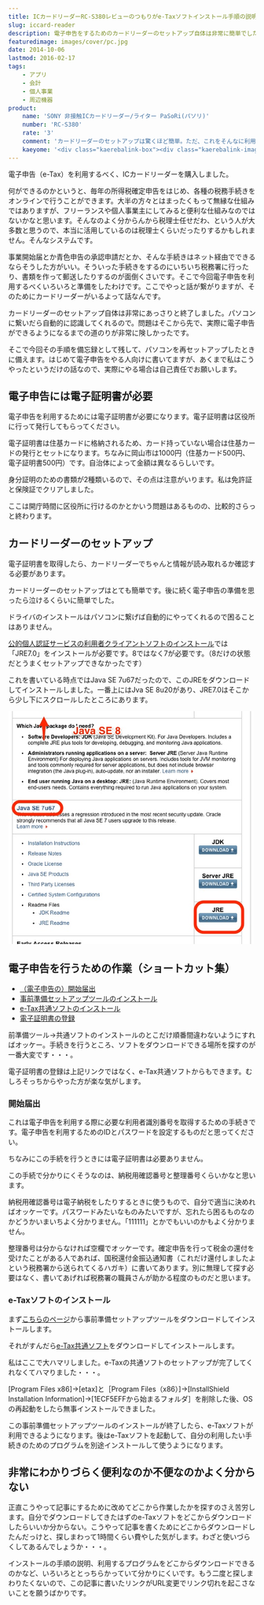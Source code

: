 ```yaml
---
title: ICカードリーダーRC-S380レビューのつもりがe-Taxソフトインストール手順の説明になった
slug: iccard-reader
description: 電子申告をするためのカードリーダーのセットアップ自体は非常に簡単でした。しかし、電子申告用のe-Taxソフトを使えるようにするのが大変だったので、その過程を備忘録として残しておきます。確定申告だけに使うならこんな苦労はいらないんですけどね。
featuredimage: images/cover/pc.jpg
date: 2014-10-06
lastmod: 2016-02-17
tags: 
    - アプリ
    - 会計
    - 個人事業
    - 周辺機器
product:
    name: 'SONY 非接触ICカードリーダー/ライター PaSoRi(パソリ)'
    number: 'RC-S380'
    rate: '3'
    comment: 'カードリーダーのセットアップは驚くほど簡単。ただ、これをそんなに利用するのかと言われると微妙な気がする。'
    kaeyome: '<div class="kaerebalink-box"><div class="kaerebalink-image"><a href="https://www.amazon.co.jp/exec/obidos/ASIN/B00948CGAG/illusionspace-22/ref=nosim/" rel="nofollow" target="_blank"><img src="https://ecx.images-amazon.com/images/I/31WdMkH-JFL._SL160_.jpg" style="border: none;" /></a></div><div class="kaerebalink-info"><div class="kaerebalink-name"><a href="https://www.amazon.co.jp/exec/obidos/ASIN/B00948CGAG/illusionspace-22/ref=nosim/" rel="nofollow" target="_blank">SONY 非接触ICカードリーダー/ライター PaSoRi(パソリ) USB対応 RC-S380</a><div class="kaerebalink-powered-date">posted with <a href="https://kaereba.com" rel="nofollow" target="_blank">カエレバ</a></div></div><div class="kaerebalink-detail"> ソニー 2012-10-10    </div><div class="kaerebalink-link1"><div class="shoplinkamazon"><a href="https://www.amazon.co.jp/gp/search?keywords=RC-S380&__mk_ja_JP=%83J%83%5E%83J%83i&tag=illusionspace-22" rel="nofollow" target="_blank" title="アマゾン" >Amazon</a></div><div class="shoplinkrakuten"><a href="https://hb.afl.rakuten.co.jp/hgc/0e95387f.f2aef20d.0e953880.25e412bd/?pc=http%3A%2F%2Fsearch.rakuten.co.jp%2Fsearch%2Fmall%2FRC-S380%2F-%2Ff.1-p.1-s.1-sf.0-st.A-v.2%3Fx%3D0%26scid%3Daf_ich_link_urltxt%26m%3Dhttp%3A%2F%2Fm.rakuten.co.jp%2F" rel="nofollow" target="_blank" title="楽天市場" >楽天市場</a></div></div></div><div class="booklink-footer" style="clear: left"></div></div>'
---
```


電子申告（e-Tax）を利用するべく、ICカードリーダーを購入しました。

何ができるのかというと、毎年の所得税確定申告をはじめ、各種の税務手続きをオンラインで行うことができます。大半の方々とはまったくもって無縁な仕組みではありますが、フリーランスや個人事業主にしてみると便利な仕組みなのではないかなと思います。そんなのよく分からんから税理士任せだわ、という人が大多数と思うので、本当に活用しているのは税理士くらいだったりするかもしれません。そんなシステムです。

事業開始届とか青色申告の承認申請だとか、そんな手続きはネット経由でできるならそうした方がいい。そういった手続きをするのにいちいち税務署に行ったり、書類を作って郵送したりするのが面倒くさいです。そこで今回電子申告を利用するべくいろいろと準備をしたわけです。ここでやっと話が繋がりますが、そのためにカードリーダーがいるよって話なんです。

カードリーダーのセットアップ自体は非常にあっさりと終了しました。パソコンに繋いだら自動的に認識してくれるので。問題はそこから先で、実際に電子申告ができるようになるまでの道のりが非常に険しかったです。

そこで今回その手順を備忘録として残して、パソコンを再セットアップしたときに備えます。はじめて電子申告をやる人向けに書いてますが、あくまで私はこうやったというだけの話なので、実際にやる場合は自己責任でお願いします。

## 電子申告には電子証明書が必要


電子申告を利用するためには電子証明書が必要になります。電子証明書は区役所に行って発行してもらってください。

電子証明書は住基カードに格納されるため、カード持っていない場合は住基カードの発行とセットになります。ちなみに岡山市は1000円（住基カード500円、電子証明書500円）です。自治体によって金額は異なるらしいです。

身分証明のための書類が2種類いるので、その点は注意がいります。私は免許証と保険証でクリアしました。

ここは開庁時間に区役所に行けるのかとかいう問題はあるものの、比較的さらっと終わります。


## カードリーダーのセットアップ


電子証明書を取得したら、カードリーダーでちゃんと情報が読み取れるか確認する必要があります。

カードリーダーのセットアップはとても簡単です。後に続く電子申告の準備を思ったら泣けるくらいに簡単でした。

ドライバのインストールはパソコンに繋げば自動的にやってくれるので困ることはありません。

<a href="https://www.jpki.go.jp/">公的個人認証サービスの利用者クライアントソフトのインストール</a>では「JRE7.0」をインストールが必要です。8ではなく7が必要です。（8だけの状態だとうまくセットアップできなかったです）

これを書いている時点ではJava SE 7u67だったので、このJREをダウンロードしてインストールしました。一番上にはJva SE 8u20があり、JRE7.0はそこから少し下にスクロールしたところにあります。

![JRE7.0のインストール](0bd2d880ca8192c6bb12ef29ba6e3f90.jpg)


## 電子申告を行うための作業（ショートカット集）


<ul>
<li><a href="https://www.e-tax.nta.go.jp/todokedesho/kaishi3.htm">（電子申告の）開始届出</a></li>
<li><a href="https://www.nta.go.jp/tetsuzuki/shinkoku/shotoku/tokushu/jyunbi.htm">事前準備セットアップツールのインストール</a></li>
<li><a href="https://www.e-tax.nta.go.jp/download/index.htm">e-Tax共通ソフトのインストール</a></li>
<li><a href="https://www.nta.go.jp/tetsuzuki/shinkoku/shotoku/tokushu/kigen.htm">電子証明書の登録</a></li>
</ul>

前準備ツール→共通ソフトのインストールのとこだけ順番間違わないようにすればオッケー。手続きを行うところ、ソフトをダウンロードできる場所を探すのが一番大変です・・・。

電子証明書の登録は上記リンクではなく、e-Tax共通ソフトからもできます。むしろそっちからやった方が楽な気がします。


### 開始届出


これは電子申告を利用する際に必要な利用者識別番号を取得するための手続きです。電子申告を利用するためのIDとパスワードを設定するものだと思ってください。

ちなみにこの手続を行うときには電子証明書は必要ありません。

この手続で分かりにくそうなのは、納税用確認番号と整理番号くらいかなと思います。

納税用確認番号は電子納税をしたりするときに使うもので、自分で適当に決めればオッケーです。パスワードみたいなものみたいですが、忘れたら困るものなのかどうかいまいちよく分かりません。「111111」とかでもいいのかもよく分かりません。

整理番号は分からなければ空欄でオッケーです。確定申告を行って税金の還付を受けたことがある人であれば、国税還付金振込通知書（これだけ還付しましたよという税務署から送られてくるハガキ）に書いてあります。別に無理して探す必要はなく、書いてあげれば税務署の職員さんが助かる程度のものだと思います。


### e-Taxソフトのインストール


まず<a href="https://www.nta.go.jp/tetsuzuki/shinkoku/shotoku/tokushu/jyunbi.htm">こちらのページ</a>から事前準備セットアップツールをダウンロードしてインストールします。

それがすんだら<a href="https://www.e-tax.nta.go.jp/download/e-taxSoftDownLoad.htm">e-Tax共通ソフト</a>をダウンロードしてインストールします。

私はここで大ハマリしました。e-Taxの共通ソフトのセットアップが完了してくれなくてハマりました・・・。

[Program Files x86]→[etax]と［Program Files（x86）]→[InstallShield Installation Information]→[1ECF5EFFから始まるフォルダ］を削除した後、OSの再起動をしたら無事インストールできました。

この事前準備セットアップツールのインストールが終了したら、e-Taxソフトが利用できるようになります。後はe-Taxソフトを起動して、自分の利用したい手続きのためのプログラムを別途インストールして使うようになります。

## 非常にわかりづらく便利なのか不便なのかよく分からない

正直こうやって記事にするために改めてどこから作業したかを探すのさえ苦労します。自分でダウンロードしてきたはずのe-Taxソフトをどこからダウンロードしたらいいか分からない。こうやって記事を書くためにどこからダウンロードしたんだっけと、探しまわって1時間くらい費やした気がします。わざと使いづらくしてあるんでしょうか・・・。

インストールの手順の説明、利用するプログラムをどこからダウンロードできるのかなど、いろいろととっちらかっていて分かりにくいです。もう二度と探しまわりたくないので、この記事に書いたリンクがURL変更でリンク切れを起こさないことを願うばかりです。
